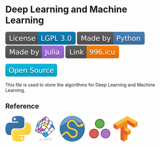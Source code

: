 # Deep Learning and Machine Learning

[![LGPL 3.0 License](https://github.com/ConAntares/About/blob/master/Attachments/LicenseLGPL3.0.svg)](https://www.gnu.org/licenses/lgpl-3.0)
[![Made by Python](https://github.com/ConAntares/About/blob/master/Attachments/MadebyPython.svg)](https://www.python.org/)
[![Made by Julia](https://github.com/ConAntares/About/blob/master/Attachments/MadebyJulia.svg)](https://julialang.org/)
[![Anti 996](https://github.com/ConAntares/About/blob/master/Attachments/LinkNPL.svg)](https://996.icu)

![Open Source](https://github.com/ConAntares/About/blob/master/Attachments/OpenSource.svg)

This file is used to store the algorithms for Deep Learning and Machine Learning.

## Reference

[<img src="Logo/Python.png" height="80">](https://docs.python.org/3/)
[<img src="Logo/Numpy.png" height="80">](https://docs.scipy.org/doc/numpy/)
[<img src="Logo/Scipy.png" height="80">](https://docs.scipy.org/doc/scipy/)
[<img src="Logo/Julia.png" height="80">](https://docs.julialang.org/en/v1/)
[<img src="Logo/Tensorflow.png" height="80">](https://www.tensorflow.org/tutorials/)